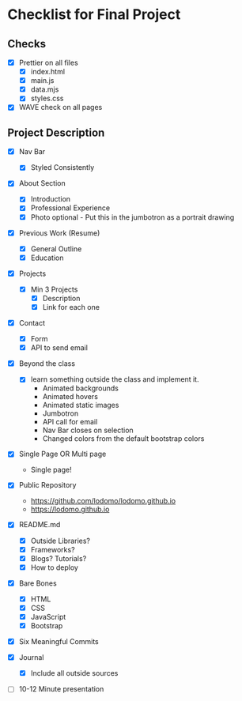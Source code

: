 # Checklist for Final Project

## Checks
- [x] Prettier on all files
    - [x] index.html
    - [x] main.js
    - [x] data.mjs
    - [x] styles.css
- [x] WAVE check on all pages

## Project Description
- [x] Nav Bar
    - [x] Styled Consistently
- [x] About Section
    - [x] Introduction
    - [x] Professional Experience
    - [x] Photo optional - Put this in the jumbotron as a portrait drawing
- [x] Previous Work (Resume)
    - [x] General Outline
    - [x] Education
- [x] Projects
    - [x] Min 3 Projects
        - [x] Description
        - [x] Link for each one
- [x] Contact
    - [x] Form
    - [x] API to send email

- [x] Beyond the class
    - [x] learn something outside the class and implement it.
        - Animated backgrounds
        - Animated hovers
        - Animated static images
        - Jumbotron
        - API call for email
        - Nav Bar closes on selection
        - Changed colors from the default bootstrap colors

- [x] Single Page OR Multi page
    - Single page!

- [x] Public Repository
    - https://github.com/lodomo/lodomo.github.io
    - https://lodomo.github.io

- [x] README.md
    - [x] Outside Libraries?
    - [x] Frameworks?
    - [x] Blogs? Tutorials?
    - [x] How to deploy

- [x] Bare Bones
    - [x] HTML
    - [x] CSS
    - [x] JavaScript
    - [x] Bootstrap

- [x] Six Meaningful Commits
- [x] Journal
    - [x] Include all outside sources

- [ ] 10-12 Minute presentation
